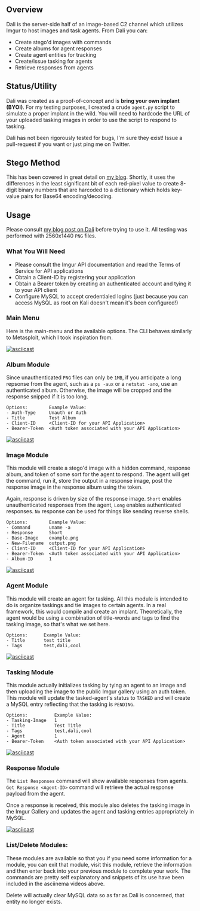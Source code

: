 <p align="center">
  <img /5b949f92-e63f-42e5-8d8f-bc896365dcb0_200x200.png>
</p>

## Overview
Dali is the server-side half of an image-based C2 channel which utilizes Imgur to host images and task agents. From Dali you can:
- Create stego'd images with commands
- Create albums for agent responses
- Create agent entities for tracking
- Create/issue tasking for agents
- Retrieve responses from agents

## Status/Utility
Dali was created as a proof-of-concept and is **bring your own implant (BYOI)**. For my testing purposes, I created a crude `agent.py` script to simulate a proper implant in the wild. You will need to hardcode the URL of your uploaded tasking images in order to use the script to respond to tasking. 

Dali has not been rigorously tested for bugs, I'm sure they exist! Issue a pull-request if you want or just ping me on Twitter.

## Stego Method
This has been covered in great detail on [my blog](https://h0mbre.github.io/Image_Based_C2_PoC/). Shortly, it uses the differences in the least significant bit of each red-pixel value to create 8-digit binary numbers that are harcoded to a dictionary which holds key-value pairs for Base64 encoding/decoding.

## Usage
Please consult [my blog post on Dali](https://h0mbre.github.io/Image_Based_C2_PoC/) before trying to use it. All testing was performed with 2560x1440 `PNG` files.

### What You Will Need
- Please consult the Imgur API documentation and read the Terms of Service for API applications
- Obtain a Client-ID by registering your application
- Obtain a Bearer token by creating an authenticated account and tying it to your API client
- Configure MySQL to accept credentialed logins (just because you can access MySQL as root on Kali doesn't mean it's been configured!)

### Main Menu
Here is the main-menu and the available options. The CLI behaves similarly to Metasploit, which I took inspiration from.

[![asciicast](https://asciinema.org/a/jQbdCGdCzZzDkIUNdNVjJ9YNw.svg)](https://asciinema.org/a/jQbdCGdCzZzDkIUNdNVjJ9YNw)

### Album Module
Since unauthenticated `PNG` files can only be `1MB`, if you anticipate a long repsonse from the agent, such as a `ps -aux` or a `netstat -ano`, use an authenticated album. Otherwise, the image will be cropped and the response snipped if it is too long. 
```
Options:        Example Value:
- Auth-Type     Unauth or Auth
- Title         Test Album
- Client-ID     <Client-ID for your API Application>
- Bearer-Token  <Auth token associated with your API Application>
```
  
[![asciicast](https://asciinema.org/a/YmyjgMgTPbOVHgKrvEuTGYM9b.svg)](https://asciinema.org/a/YmyjgMgTPbOVHgKrvEuTGYM9b)

### Image Module
This module will create a stego'd image with a hidden command, response album, and token of some sort for the agent to respond. The agent will get the command, run it, store the output in a response image, post the response image in the response album using the token.

Again, response is driven by size of the response image. `Short` enables unauthenticated responses from the agent, `Long` enables authenticated responses. `No` response can be used for things like sending reverse shells. 
```
Options:        Example Value:
- Command       uname -a
- Response      Short
- Base-Image    example.png
- New-Filename  output.png
- Client-ID     <Client-ID for your API Application>
- Bearer-Token  <Auth token associated with your API Application>
- Album-ID      1
```

[![asciicast](https://asciinema.org/a/hBNQIm7TpZjf1mSNAY5H76cje.svg)](https://asciinema.org/a/hBNQIm7TpZjf1mSNAY5H76cje)

### Agent Module
This module will create an agent for tasking. All this module is intended to do is organize taskings and tie images to certain agents. In a real framework, this would compile and create an implant. Theoretically, the agent would be using a combination of title-words and tags to find the tasking image, so that's what we set here. 
```
Options:      Example Value:
- Title       test title
- Tags        test,dali,cool
```

[![asciicast](https://asciinema.org/a/xrdfzsnqmCh1e63fJkIi8SKuU.svg)](https://asciinema.org/a/xrdfzsnqmCh1e63fJkIi8SKuU)

### Tasking Module
This module actually initializes tasking by tying an agent to an image and then uploading the image to the public Imgur gallery using an auth token. This module will update the tasked-agent's status to `TASKED` and will create a MySQL entry reflecting that the tasking is `PENDING`.
```
Options:          Example Value:
- Tasking-Image   1
- Title           Test Title
- Tags            test,dali,cool
- Agent           1
- Bearer-Token    <Auth token associated with your API Application>
```

[![asciicast](https://asciinema.org/a/JOQTAqAZJVcdsxheitwDw82K8.svg)](https://asciinema.org/a/JOQTAqAZJVcdsxheitwDw82K8)

### Response Module
The `List Responses` command will show available responses from agents. `Get Response <Agent-ID>` command will retrieve the actual response payload from the agent.

Once a response is received, this module also deletes the tasking image in the Imgur Gallery and updates the agent and tasking entries appropriately in MySQL. 

[![asciicast](https://asciinema.org/a/Q5v6vsJWQsMtqRPOii4xpVCmp.svg)](https://asciinema.org/a/Q5v6vsJWQsMtqRPOii4xpVCmp)

### List/Delete Modules:
These modules are available so that you if you need some information for a module, you can exit that module, visit this module, retrieve the information and then enter back into your previous module to complete your work. The commands are pretty self explanatory and snippets of its use have been included in the asciinema videos above. 

Delete will actually clear MySQL data so as far as Dali is concerned, that entity no longer exists. 
